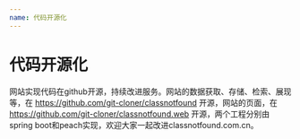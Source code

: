 ```yaml
---
name: 代码开源化
---
```


# 代码开源化

网站实现代码在github开源，持续改进服务。网站的数据获取、存储、检索、展现等，在 https://github.com/git-cloner/classnotfound 开源，网站的页面，在 https://github.com/git-cloner/classnotfound.web 开源，两个工程分别由spring boot和peach实现，欢迎大家一起改进classnotfound.com.cn。
